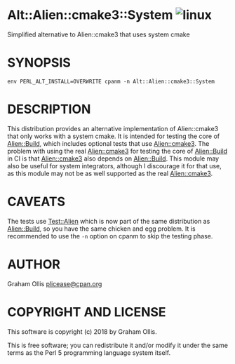 # Alt::Alien::cmake3::System ![linux](https://github.com/PerlAlien/Alt-Alien-cmake3-System/workflows/linux/badge.svg)

Simplified alternative to Alien::cmake3 that uses system cmake

# SYNOPSIS

```
env PERL_ALT_INSTALL=OVERWRITE cpanm -n Alt::Alien::cmake3::System
```

# DESCRIPTION

This distribution provides an alternative implementation of Alien::cmake3 that only works with a 
system cmake.  It is intended for testing the core of [Alien::Build](https://metacpan.org/pod/Alien::Build), which includes optional 
tests that use [Alien::cmake3](https://metacpan.org/pod/Alien::cmake3).  The problem with using the real [Alien::cmake3](https://metacpan.org/pod/Alien::cmake3) for testing the 
core of [Alien::Build](https://metacpan.org/pod/Alien::Build) in CI is that [Alien::cmake3](https://metacpan.org/pod/Alien::cmake3) also depends on [Alien::Build](https://metacpan.org/pod/Alien::Build).  This module
may also be useful for system integrators, although I discourage it for that use, as this module may
not be as well supported as the real [Alien::cmake3](https://metacpan.org/pod/Alien::cmake3).

# CAVEATS

The tests use [Test::Alien](https://metacpan.org/pod/Test::Alien) which is now part of the same distribution as [Alien::Build](https://metacpan.org/pod/Alien::Build), so you 
have the same chicken and egg problem.  It is recommended to use the `-n` option on cpanm to skip 
the testing phase.

# AUTHOR

Graham Ollis <plicease@cpan.org>

# COPYRIGHT AND LICENSE

This software is copyright (c) 2018 by Graham Ollis.

This is free software; you can redistribute it and/or modify it under
the same terms as the Perl 5 programming language system itself.

